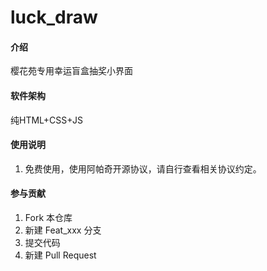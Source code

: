 # luck_draw

#### 介绍
樱花苑专用幸运盲盒抽奖小界面

#### 软件架构
纯HTML+CSS+JS


#### 使用说明

1. 免费使用，使用阿帕奇开源协议，请自行查看相关协议约定。

#### 参与贡献

1.  Fork 本仓库
2.  新建 Feat_xxx 分支
3.  提交代码
4.  新建 Pull Request